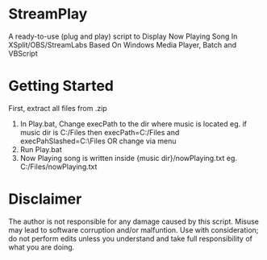 # StreamPlay
A ready-to-use (plug and play) script to Display Now Playing Song In XSplit/OBS/StreamLabs
Based On Windows Media Player, Batch and VBScript
# Getting Started
First, extract all files from .zip
1. In Play.bat, Change execPath to the dir where music is located eg. if music dir is C:/Files then execPath=C:/Files and execPahSlashed=C:\Files OR change via menu
2. Run Play.bat
3. Now Playing song is written inside {music dir}/nowPlaying.txt eg. C:/Files/nowPlaying.txt

# Disclaimer
The author is not responsible for any damage caused by this script. Misuse may lead to software corruption and/or malfuntion. Use with consideration; do not perform edits unless you understand and take full responsibility of what you are doing.
